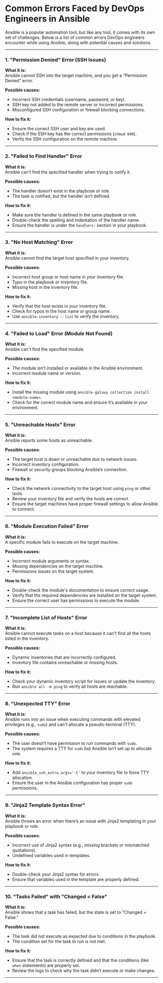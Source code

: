 # Common Errors Faced by DevOps Engineers in Ansible

Ansible is a popular automation tool, but like any tool, it comes with its own set of challenges. Below is a list of common errors DevOps engineers encounter while using Ansible, along with potential causes and solutions.

---

### 1. **"Permission Denied" Error (SSH Issues)**

**What it is:**  
Ansible cannot SSH into the target machine, and you get a "Permission Denied" error.

**Possible causes:**  
- Incorrect SSH credentials (username, password, or key).
- SSH key not added to the remote server or incorrect permissions.
- Misconfigured SSH configuration or firewall blocking connections.

**How to fix it:**  
- Ensure the correct SSH user and key are used.
- Check if the SSH key has the correct permissions (`chmod 600`).
- Verify the SSH configuration on the remote machine.

---

### 2. **"Failed to Find Handler" Error**

**What it is:**  
Ansible can’t find the specified handler when trying to notify it.

**Possible causes:**  
- The handler doesn’t exist in the playbook or role.
- The task is notified, but the handler isn’t defined.

**How to fix it:**  
- Make sure the handler is defined in the same playbook or role.
- Double-check the spelling and indentation of the handler name.
- Ensure the handler is under the `handlers:` section in your playbook.

---

### 3. **"No Host Matching" Error**

**What it is:**  
Ansible cannot find the target host specified in your inventory.

**Possible causes:**  
- Incorrect host group or host name in your inventory file.
- Typo in the playbook or inventory file.
- Missing host in the inventory file.

**How to fix it:**  
- Verify that the host exists in your inventory file.
- Check for typos in the host name or group name.
- Use `ansible-inventory --list` to verify the inventory.

---

### 4. **"Failed to Load" Error (Module Not Found)**

**What it is:**  
Ansible can't find the specified module.

**Possible causes:**  
- The module isn’t installed or available in the Ansible environment.
- Incorrect module name or version.

**How to fix it:**  
- Install the missing module using `ansible-galaxy collection install <module-name>`.
- Check for the correct module name and ensure it’s available in your environment.

---

### 5. **"Unreachable Hosts" Error**

**What it is:**  
Ansible reports some hosts as unreachable.

**Possible causes:**  
- The target host is down or unreachable due to network issues.
- Incorrect inventory configuration.
- Firewall or security groups blocking Ansible’s connection.

**How to fix it:**  
- Check the network connectivity to the target host using `ping` or other tools.
- Review your inventory file and verify the hosts are correct.
- Ensure the target machines have proper firewall settings to allow Ansible to connect.

---

### 6. **"Module Execution Failed" Error**

**What it is:**  
A specific module fails to execute on the target machine.

**Possible causes:**  
- Incorrect module arguments or syntax.
- Missing dependencies on the target machine.
- Permissions issues on the target system.

**How to fix it:**  
- Double-check the module's documentation to ensure correct usage.
- Verify that the required dependencies are installed on the target system.
- Ensure the correct user has permissions to execute the module.

---

### 7. **"Incomplete List of Hosts" Error**

**What it is:**  
Ansible cannot execute tasks on a host because it can't find all the hosts listed in the inventory.

**Possible causes:**  
- Dynamic inventories that are incorrectly configured.
- Inventory file contains unreachable or missing hosts.

**How to fix it:**  
- Check your dynamic inventory script for issues or update the inventory.
- Run `ansible all -m ping` to verify all hosts are reachable.

---

### 8. **"Unexpected TTY" Error**

**What it is:**  
Ansible runs into an issue when executing commands with elevated privileges (e.g., `sudo`) and can't allocate a pseudo-terminal (TTY).

**Possible causes:**  
- The user doesn’t have permission to run commands with `sudo`.
- The system requires a TTY for `sudo` but Ansible isn’t set up to allocate one.

**How to fix it:**  
- Add `ansible_ssh_extra_args='-t'` to your inventory file to force TTY allocation.
- Ensure the user in the Ansible configuration has proper `sudo` permissions.

---

### 9. **"Jinja2 Template Syntax Error"**

**What it is:**  
Ansible throws an error when there’s an issue with Jinja2 templating in your playbook or role.

**Possible causes:**  
- Incorrect use of Jinja2 syntax (e.g., missing brackets or mismatched quotations).
- Undefined variables used in templates.

**How to fix it:**  
- Double-check your Jinja2 syntax for errors.
- Ensure that variables used in the template are properly defined.

---

### 10. **"Tasks Failed" with "Changed = False"**

**What it is:**  
Ansible shows that a task has failed, but the state is set to "Changed = False."

**Possible causes:**  
- The task did not execute as expected due to conditions in the playbook.
- The condition set for the task to run is not met.

**How to fix it:**  
- Ensure that the task is correctly defined and that the conditions (like `when` statements) are properly set.
- Review the logs to check why the task didn’t execute or make changes.

---
